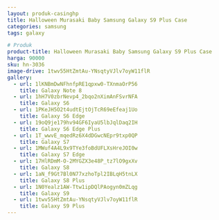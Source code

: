 ```yaml
---
layout: produk-casinghp
title: Halloween Murasaki Baby Samsung Galaxy S9 Plus Case
categories: samsung
tags: galaxy

# Produk
product-title: Halloween Murasaki Baby Samsung Galaxy S9 Plus Case
harga: 90000
sku: hn-3036
image-drive: 1twv55HtZmtAu-YNsqtyVJlv7oyW11flR
gallery:
  - url: 1lKNBmDwNFhnfpRE1qpxw0-TXnmaOrP56
    title: Galaxy Note 8
  - url: 1hH7V0zbrNevp4_2bqo2nXimAnFSvrNFA
    title: Galaxy S6
  - url: 1PKeJH5O2t4udtEjtOjTcR69eEfeaj1Uo
    title: Galaxy S6 Edge
  - url: 19oQ9je179hv94GF6IyaU5lbJqlDaq2IH
    title: Galaxy S6 Edge Plus
  - url: 1T_wwvE_mqedRz6X4dDGwcNEpr9txp0QP
    title: Galaxy S7
  - url: 1MWuf4A4L9x9TYe3foBdUFLXsHreJOI0w
    title: Galaxy S7 Edge
  - url: 17HlRDmM-O-2MYGZX3e48P_tz7lO9gxXv
    title: Galaxy S8
  - url: 1aN_f9Gt7Bl0N77xzhoTpl2IBLqH5tnLX
    title: Galaxy S8 Plus
  - url: 1N0Yealz1AW-Ttw1ipDQlPAogyn0mZLqg
    title: Galaxy S9
  - url: 1twv55HtZmtAu-YNsqtyVJlv7oyW11flR
    title: Galaxy S9 Plus
---
```

